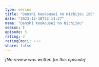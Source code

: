 ```yaml
---
type: series
title: "Danshi Koukousei no Nichijou 1x5"
date: "2023-12-18T22:11:27"
name: "Danshi Koukousei no Nichijou"
season: 1
episode: 5
rating: 3
ratingEmoji: ⭐️⭐️⭐️
share: false
---
```


_[No review was written for this episode]_

